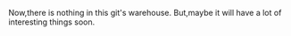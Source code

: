 Now,there is nothing in this git's warehouse.
But,maybe it will have a lot of interesting things soon.

